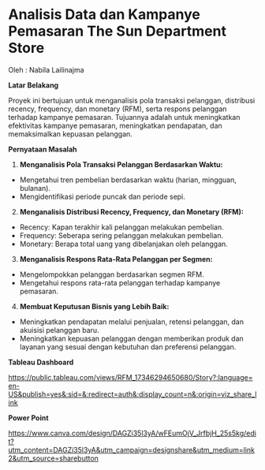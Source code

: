 # Analisis Data dan Kampanye Pemasaran The Sun Department Store

Oleh : Nabila Lailinajma


**Latar Belakang**

Proyek ini bertujuan untuk menganalisis pola transaksi pelanggan, distribusi recency, frequency, dan monetary (RFM), serta respons pelanggan terhadap kampanye pemasaran. Tujuannya adalah untuk meningkatkan efektivitas kampanye pemasaran, meningkatkan pendapatan, dan memaksimalkan kepuasan pelanggan.

**Pernyataan Masalah**

1. **Menganalisis Pola Transaksi Pelanggan Berdasarkan Waktu:**
- Mengetahui tren pembelian berdasarkan waktu (harian, mingguan, bulanan).
- Mengidentifikasi periode puncak dan periode sepi. 

2. **Menganalisis Distribusi Recency, Frequency, dan Monetary (RFM):**
- Recency: Kapan terakhir kali pelanggan melakukan pembelian.
- Frequency: Seberapa sering pelanggan melakukan pembelian.
- Monetary: Berapa total uang yang dibelanjakan oleh pelanggan.

3. **Menganalisis Respons Rata-Rata Pelanggan per Segmen:**
- Mengelompokkan pelanggan berdasarkan segmen RFM.
- Mengetahui respons rata-rata pelanggan terhadap kampanye pemasaran.

4. **Membuat Keputusan Bisnis yang Lebih Baik:**
- Meningkatkan pendapatan melalui penjualan, retensi pelanggan, dan akuisisi pelanggan baru.
- Meningkatkan kepuasan pelanggan dengan memberikan produk dan layanan yang sesuai dengan kebutuhan dan preferensi pelanggan.

**Tableau Dashboard**

https://public.tableau.com/views/RFM_17346294650680/Story?:language=en-US&publish=yes&:sid=&:redirect=auth&:display_count=n&:origin=viz_share_link

**Power Point**

https://www.canva.com/design/DAGZi35l3yA/wFEumOjV_JrfbjH_25s5kg/edit?utm_content=DAGZi35l3yA&utm_campaign=designshare&utm_medium=link2&utm_source=sharebutton
